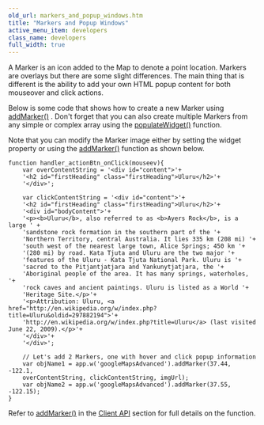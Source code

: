 ```yaml
---
old_url: markers_and_popup_windows.htm
title: "Markers and Popup Windows"
active_menu_item: developers
class_name: developers
full_width: true
---
```



A Marker is an icon added to the Map to denote a point location. Markers are overlays but there are some slight differences. The main thing that is different is the ability to add your own HTML popup content for both mouseover and click actions.

Below is some code that shows how to create a new Marker using [addMarker()](/developers/documentation/scripting-apis/client-api/widget-object-functions/advanced-maps/addmarker) . Don't forget that you can also create multiple Markers from any simple or complex array using the [populateWidget()](/developers/documentation/product-guide/advanced-important-widgets/google-v3-maps-widget/using-populatewidget) function.

Note that you can modify the Marker image either by setting the widget property or using the [addMarker()](/developers/documentation/scripting-apis/client-api/widget-object-functions/advanced-maps/addmarker) function as shown below.

    function handler_actionBtn_onClick(mouseev){
        var overContentString = '<div id="content">'+
        '<h2 id="firstHeading" class="firstHeading">Uluru</h2>'+
        '</div>';
     
        var clickContentString = '<div id="content">'+
        '<h2 id="firstHeading" class="firstHeading">Uluru</h2>'+
        '<div id="bodyContent">'+
        '<p><b>Uluru</b>, also referred to as <b>Ayers Rock</b>, is a large ' +
        'sandstone rock formation in the southern part of the '+
        'Northern Territory, central Australia. It lies 335 km (208 mi) '+
        'south west of the nearest large town, Alice Springs; 450 km '+
        '(280 mi) by road. Kata Tjuta and Uluru are the two major '+
        'features of the Uluru - Kata Tjuta National Park. Uluru is '+
        'sacred to the Pitjantjatjara and Yankunytjatjara, the '+
        'Aboriginal people of the area. It has many springs, waterholes, '+
        'rock caves and ancient paintings. Uluru is listed as a World '+
        'Heritage Site.</p>'+
        '<p>Attribution: Uluru, <a href="http://en.wikipedia.org/w/index.php?title=Uluru&oldid=297882194">'+
        'http://en.wikipedia.org/w/index.php?title=Uluru</a> (last visited June 22, 2009).</p>'+
        '</div>'+
        '</div>';
     
        // Let's add 2 Markers, one with hover and click popup information
        var objName1 = app.w('googleMapsAdvanced').addMarker(37.44, -122.1, 
        overContentString, clickContentString, imgUrl);
        var objName2 = app.w('googleMapsAdvanced').addMarker(37.55, -122.15);
    }
   

Refer to [addMarker()](/developers/documentation/scripting-apis/client-api/widget-object-functions/advanced-maps/addmarker) in the [Client API](/developers/documentation/scripting-apis/client-api/) section for full details on the function.

